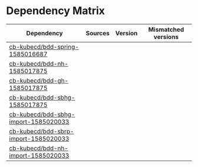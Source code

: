 # Dependency Matrix

Dependency | Sources | Version | Mismatched versions
---------- | ------- | ------- | -------------------
[cb-kubecd/bdd-spring-1585016687](https://github.com/cb-kubecd/bdd-spring-1585016687.git) |  | []() | 
[cb-kubecd/bdd-nh-1585017875](https://github.com/cb-kubecd/bdd-nh-1585017875.git) |  | []() | 
[cb-kubecd/bdd-gh-1585017875](https://github.com/cb-kubecd/bdd-gh-1585017875.git) |  | []() | 
[cb-kubecd/bdd-sbhg-1585017875](https://github.com/cb-kubecd/bdd-sbhg-1585017875.git) |  | []() | 
[cb-kubecd/bdd-sbhg-import-1585020033](https://github.com/cb-kubecd/bdd-sbhg-import-1585020033.git) |  | []() | 
[cb-kubecd/bdd-sbrp-import-1585020033](https://github.com/cb-kubecd/bdd-sbrp-import-1585020033.git) |  | []() | 
[cb-kubecd/bdd-nh-import-1585020033](https://github.com/cb-kubecd/bdd-nh-import-1585020033.git) |  | []() | 
